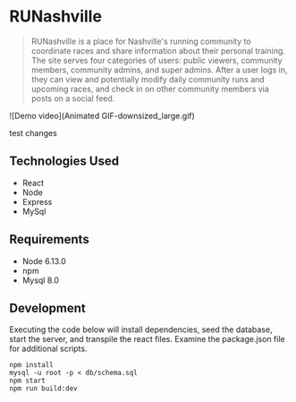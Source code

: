 # RUNashville
>RUNashville is a place for Nashville's running community to coordinate races and share information about their personal training. The site serves four categories of users: public viewers, community members, community admins, and super admins. After a user logs in, they can view and potentially modify daily community runs and upcoming races, and check in on other community members via posts on a social feed.

![Demo video](Animated GIF-downsized_large.gif)

test changes
## Technologies Used

  - React
  - Node
  - Express
  - MySql

## Requirements

- Node 6.13.0
- npm
- Mysql 8.0

## Development

Executing the code below will install dependencies, seed the database, start the server, and transpile the react files. Examine the package.json file for additional scripts.

```
npm install
mysql -u root -p < db/schema.sql
npm start
npm run build:dev

```

